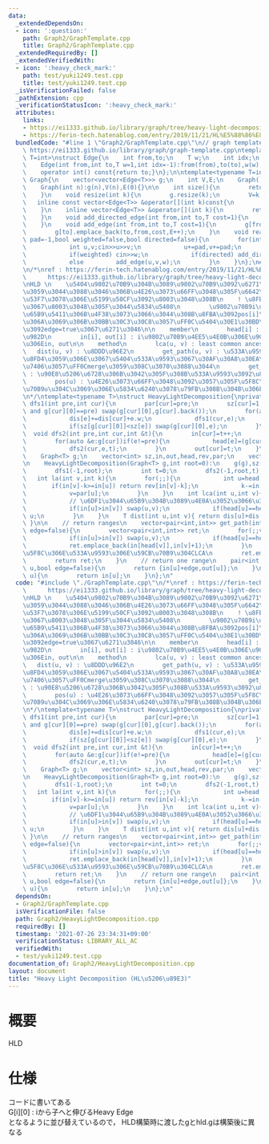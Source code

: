 ```yaml
---
data:
  _extendedDependsOn:
  - icon: ':question:'
    path: Graph2/GraphTemplate.cpp
    title: Graph2/GraphTemplate.cpp
  _extendedRequiredBy: []
  _extendedVerifiedWith:
  - icon: ':heavy_check_mark:'
    path: test/yuki1249.test.cpp
    title: test/yuki1249.test.cpp
  _isVerificationFailed: false
  _pathExtension: cpp
  _verificationStatusIcon: ':heavy_check_mark:'
  attributes:
    links:
    - https://ei1333.github.io/library/graph/tree/heavy-light-decomposition.cpp
    - https://ferin-tech.hatenablog.com/entry/2019/11/21/HL%E5%88%86%E8%A7%A3%E3%81%AE%E5%AE%9F%E8%A3%85
  bundledCode: "#line 1 \"Graph2/GraphTemplate.cpp\"\n// graph template\n// ref :\
    \ https://ei1333.github.io/library/graph/graph-template.cpp\ntemplate<typename\
    \ T=int>\nstruct Edge{\n    int from,to;\n    T w;\n    int idx;\n    Edge()=default;\n\
    \    Edge(int from,int to,T w=1,int idx=-1):from(from),to(to),w(w),idx(idx){}\n\
    \    operator int() const{return to;}\n};\n\ntemplate<typename T=int>\nstruct\
    \ Graph{\n    vector<vector<Edge<T>>> g;\n    int V,E;\n    Graph()=default;\n\
    \    Graph(int n):g(n),V(n),E(0){}\n\n    int size(){\n        return (int)g.size();\n\
    \    }\n    void resize(int k){\n        g.resize(k);\n        V=k;\n    }\n \
    \   inline const vector<Edge<T>> &operator[](int k)const{\n        return (g.at(k));\n\
    \    }\n    inline vector<Edge<T>> &operator[](int k){\n        return (g.at(k));\n\
    \    }\n    void add_directed_edge(int from,int to,T cost=1){\n        g[from].emplace_back(from,to,cost,E++);\n\
    \    }\n    void add_edge(int from,int to,T cost=1){\n        g[from].emplace_back(from,to,cost,E);\n\
    \        g[to].emplace_back(to,from,cost,E++);\n    }\n    void read(int m,int\
    \ pad=-1,bool weighted=false,bool directed=false){\n        for(int i=0;i<m;i++){\n\
    \            int u,v;cin>>u>>v;\n            u+=pad,v+=pad;\n            T w=T(1);\n\
    \            if(weighted) cin>>w;\n            if(directed) add_directed_edge(u,v,w);\n\
    \            else         add_edge(u,v,w);\n        }\n    }\n};\n#line 2 \"Graph2/HeavyLightDecomposition.cpp\"\
    \n/*\nref : https://ferin-tech.hatenablog.com/entry/2019/11/21/HL%E5%88%86%E8%A7%A3%E3%81%AE%E5%AE%9F%E8%A3%85\n\
    \      https://ei1333.github.io/library/graph/tree/heavy-light-decomposition.cpp\n\
    \nHLD \n    \u5404\u9802\u70B9\u304B\u3089\u9802\u70B9\u3092\u6271\u3044\u3084\
    \u3059\u3044\u3088\u3046\u306B\u4E26\u3073\u66FF\u3048\u305F\u6642\u306E\u756A\
    \u53F7\u3078\u306E\u5199\u50CF\u3092\u8003\u3048\u308B\n    ! \u8FBA\u5C5E\u6027\
    \u3067\u8003\u3048\u305F\u3044\u5834\u5408\n        \u9802\u70B9i\u304B\u3089\u89AA\
    \u65B9\u5411\u306B\u4F38\u3073\u3066\u3044\u308B\u8FBA\u3092pos[i]\u306BSegment\u6728\
    \u306A\u3069\u306B\u30BB\u30C3\u30C8\u3057\uFF0C\u5404\u30E1\u30BD\u30C3\u30C9\
    \u3092edge=true\u3067\u6271\u3046\n\n    member\n        head[i] : i\u306E\u5148\
    \u982D\n        in[i], out[i] : i\u9802\u70B9\u4EE5\u4E0B\u306E\u90E8\u5206\u6728\
    \u306Ein, out\n\n    method\n        lca(u, v) : least common ancestor\n     \
    \   dist(u, v) : \u8DDD\u96E2\n        get_path(u, v) : \u533A\u9593\u306Evector\u3092\
    \u8FD4\u3059\u306E\u3067\u5404\u533A\u9593\u3067\u30AF\u30A8\u30EA\u3092\u51E6\
    \u7406\u3057\uFF0Cmerge\u3059\u308C\u3070\u3088\u3044\n        get_subtree(u)\
    \ : \u90E8\u5206\u6728\u306B\u3042\u305F\u308B\u533A\u9593\u3092\u8FD4\u3059\n\
    \        pos(u) : \u4E26\u3073\u66FF\u3048\u3092\u3057\u305F\u5F8C\uFF0C\u9802\
    \u70B9u\u304C\u3069\u306E\u5834\u6240\u3078\u79FB\u308B\u304B\u306E\u5C04\u5F71\
    \n*/\ntemplate<typename T>\nstruct HeavyLightDecomposition{\nprivate:\n    void\
    \ dfs1(int pre,int cur){\n        par[cur]=pre;\n        sz[cur]=1;\n        if(!g[cur].empty()\
    \ and g[cur][0]==pre) swap(g[cur][0],g[cur].back());\n        for(auto &e:g[cur])if(e!=pre){\n\
    \            dis[e]+=dis[cur]+e.w;\n            dfs1(cur,e);\n            sz[cur]+=sz[e];\n\
    \            if(sz[g[cur][0]]<sz[e]) swap(g[cur][0],e);\n        }\n    }\n  \
    \  void dfs2(int pre,int cur,int &t){\n        in[cur]=t++;\n        rev[in[cur]]=cur;\n\
    \        for(auto &e:g[cur])if(e!=pre){\n            head[e]=(g[cur][0]==e?head[cur]:e);\n\
    \            dfs2(cur,e,t);\n        }\n        out[cur]=t;\n    }\n\n\npublic:\n\
    \    Graph<T> g;\n    vector<int> sz,in,out,head,rev,par;\n    vector<T> dis;\n\
    \n    HeavyLightDecomposition(Graph<T> g,int root=0):\n    g(g),sz(g.V,0),in(g.V,0),out(g.V,0),head(g.V,0),rev(g.V,0),par(g.V,0),dis(g.V,0){\n\
    \        dfs1(-1,root);\n        int t=0;\n        dfs2(-1,root,t);\n    }\n \
    \   int la(int v,int k){\n        for(;;){\n            int u=head[v];\n     \
    \       if(in[v]-k>=in[u]) return rev[in[v]-k];\n            k-=in[v]-in[u]+1;\n\
    \            v=par[u];\n        }\n    }\n    int lca(int u,int v){\n        for(;;v=par[head[v]]){\n\
    \            // \u6DF1\u3044\u65B9\u304B\u3089\u4E0A\u3052\u3066\u3044\u304F\n\
    \            if(in[u]>in[v]) swap(u,v);\n            if(head[u]==head[v]) return\
    \ u;\n        }\n    }\n    T dist(int u,int v){ return dis[u]+dis[v]-dis[lca(u,v)]*2;\
    \ }\n\n    // return ranges\n    vector<pair<int,int>> get_path(int u,int v,bool\
    \ edge=false){\n        vector<pair<int,int>> ret;\n        for(;;v=par[head[v]]){\n\
    \            if(in[u]>in[v]) swap(u,v);\n            if(head[u]==head[v]) break;\n\
    \            ret.emplace_back(in[head[v]],in[v]+1);\n        }\n        // \u6700\
    \u5F8C\u306E\u533A\u9593\u306E\u59CB\u70B9\u304CLCA\n        ret.emplace_back(in[u]+edge,in[v]+1);\n\
    \        return ret;\n    }\n    // return one range\n    pair<int,int> get_subtree(int\
    \ u,bool edge=false){\n        return {in[u]+edge,out[u]};\n    }\n    int pos(int\
    \ u){\n        return in[u];\n    }\n};\n"
  code: "#include \"./GraphTemplate.cpp\"\n/*\nref : https://ferin-tech.hatenablog.com/entry/2019/11/21/HL%E5%88%86%E8%A7%A3%E3%81%AE%E5%AE%9F%E8%A3%85\n\
    \      https://ei1333.github.io/library/graph/tree/heavy-light-decomposition.cpp\n\
    \nHLD \n    \u5404\u9802\u70B9\u304B\u3089\u9802\u70B9\u3092\u6271\u3044\u3084\
    \u3059\u3044\u3088\u3046\u306B\u4E26\u3073\u66FF\u3048\u305F\u6642\u306E\u756A\
    \u53F7\u3078\u306E\u5199\u50CF\u3092\u8003\u3048\u308B\n    ! \u8FBA\u5C5E\u6027\
    \u3067\u8003\u3048\u305F\u3044\u5834\u5408\n        \u9802\u70B9i\u304B\u3089\u89AA\
    \u65B9\u5411\u306B\u4F38\u3073\u3066\u3044\u308B\u8FBA\u3092pos[i]\u306BSegment\u6728\
    \u306A\u3069\u306B\u30BB\u30C3\u30C8\u3057\uFF0C\u5404\u30E1\u30BD\u30C3\u30C9\
    \u3092edge=true\u3067\u6271\u3046\n\n    member\n        head[i] : i\u306E\u5148\
    \u982D\n        in[i], out[i] : i\u9802\u70B9\u4EE5\u4E0B\u306E\u90E8\u5206\u6728\
    \u306Ein, out\n\n    method\n        lca(u, v) : least common ancestor\n     \
    \   dist(u, v) : \u8DDD\u96E2\n        get_path(u, v) : \u533A\u9593\u306Evector\u3092\
    \u8FD4\u3059\u306E\u3067\u5404\u533A\u9593\u3067\u30AF\u30A8\u30EA\u3092\u51E6\
    \u7406\u3057\uFF0Cmerge\u3059\u308C\u3070\u3088\u3044\n        get_subtree(u)\
    \ : \u90E8\u5206\u6728\u306B\u3042\u305F\u308B\u533A\u9593\u3092\u8FD4\u3059\n\
    \        pos(u) : \u4E26\u3073\u66FF\u3048\u3092\u3057\u305F\u5F8C\uFF0C\u9802\
    \u70B9u\u304C\u3069\u306E\u5834\u6240\u3078\u79FB\u308B\u304B\u306E\u5C04\u5F71\
    \n*/\ntemplate<typename T>\nstruct HeavyLightDecomposition{\nprivate:\n    void\
    \ dfs1(int pre,int cur){\n        par[cur]=pre;\n        sz[cur]=1;\n        if(!g[cur].empty()\
    \ and g[cur][0]==pre) swap(g[cur][0],g[cur].back());\n        for(auto &e:g[cur])if(e!=pre){\n\
    \            dis[e]+=dis[cur]+e.w;\n            dfs1(cur,e);\n            sz[cur]+=sz[e];\n\
    \            if(sz[g[cur][0]]<sz[e]) swap(g[cur][0],e);\n        }\n    }\n  \
    \  void dfs2(int pre,int cur,int &t){\n        in[cur]=t++;\n        rev[in[cur]]=cur;\n\
    \        for(auto &e:g[cur])if(e!=pre){\n            head[e]=(g[cur][0]==e?head[cur]:e);\n\
    \            dfs2(cur,e,t);\n        }\n        out[cur]=t;\n    }\n\n\npublic:\n\
    \    Graph<T> g;\n    vector<int> sz,in,out,head,rev,par;\n    vector<T> dis;\n\
    \n    HeavyLightDecomposition(Graph<T> g,int root=0):\n    g(g),sz(g.V,0),in(g.V,0),out(g.V,0),head(g.V,0),rev(g.V,0),par(g.V,0),dis(g.V,0){\n\
    \        dfs1(-1,root);\n        int t=0;\n        dfs2(-1,root,t);\n    }\n \
    \   int la(int v,int k){\n        for(;;){\n            int u=head[v];\n     \
    \       if(in[v]-k>=in[u]) return rev[in[v]-k];\n            k-=in[v]-in[u]+1;\n\
    \            v=par[u];\n        }\n    }\n    int lca(int u,int v){\n        for(;;v=par[head[v]]){\n\
    \            // \u6DF1\u3044\u65B9\u304B\u3089\u4E0A\u3052\u3066\u3044\u304F\n\
    \            if(in[u]>in[v]) swap(u,v);\n            if(head[u]==head[v]) return\
    \ u;\n        }\n    }\n    T dist(int u,int v){ return dis[u]+dis[v]-dis[lca(u,v)]*2;\
    \ }\n\n    // return ranges\n    vector<pair<int,int>> get_path(int u,int v,bool\
    \ edge=false){\n        vector<pair<int,int>> ret;\n        for(;;v=par[head[v]]){\n\
    \            if(in[u]>in[v]) swap(u,v);\n            if(head[u]==head[v]) break;\n\
    \            ret.emplace_back(in[head[v]],in[v]+1);\n        }\n        // \u6700\
    \u5F8C\u306E\u533A\u9593\u306E\u59CB\u70B9\u304CLCA\n        ret.emplace_back(in[u]+edge,in[v]+1);\n\
    \        return ret;\n    }\n    // return one range\n    pair<int,int> get_subtree(int\
    \ u,bool edge=false){\n        return {in[u]+edge,out[u]};\n    }\n    int pos(int\
    \ u){\n        return in[u];\n    }\n};\n"
  dependsOn:
  - Graph2/GraphTemplate.cpp
  isVerificationFile: false
  path: Graph2/HeavyLightDecomposition.cpp
  requiredBy: []
  timestamp: '2021-07-26 23:34:31+09:00'
  verificationStatus: LIBRARY_ALL_AC
  verifiedWith:
  - test/yuki1249.test.cpp
documentation_of: Graph2/HeavyLightDecomposition.cpp
layout: document
title: "Heavy Light Decomposition (HL\u5206\u89E3)"
---
```


# 概要  
HLD

# 仕様  
コードに書いてある  
G[i][0] : iから子へと伸びるHeavy Edge  
となるように並び替えているので， HLD構築時に渡したgとhld.gは構築後に異なる

